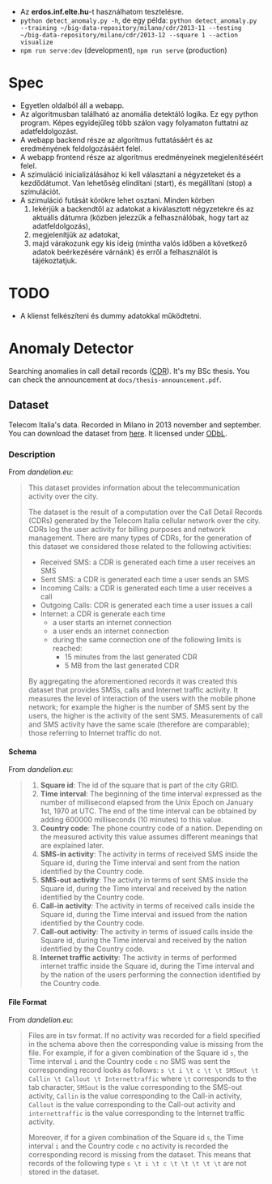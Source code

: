 - Az **erdos.inf.elte.hu**-t használhatom tesztelésre.
- `python detect_anomaly.py -h`, de egy példa: `python detect_anomaly.py --training ~/big-data-repository/milano/cdr/2013-11 --testing ~/big-data-repository/milano/cdr/2013-12 --square 1 --action visualize`
- `npm run serve:dev` (development), `npm run serve` (production)

# Spec

- Egyetlen oldalból áll a webapp.
- Az algoritmusban található az anomália detektáló logika. Ez egy python program. Képes egyidejűleg több szálon vagy folyamaton futtatni az adatfeldolgozást.
- A webapp backend része az algoritmus futtatásáért és az eredményének feldolgozásáért felel.
- A webapp frontend része az algoritmus eredményeinek megjelenítéséért felel.
- A szimuláció inicializálásához ki kell választani a négyzeteket és a kezdődátumot. Van lehetőség elindítani (start), és megállítani (stop) a szimulációt.
- A szimuláció futását körökre lehet osztani. Minden körben
	1. lekérjük a backendtől az adatokat a kiválasztott négyzetekre és az aktuális dátumra (közben jelezzük a felhasználóbak, hogy tart az adatfeldolgozás),
	2. megjelenítjük az adatokat,
	3. majd várakozunk egy kis ideig (mintha valós időben a következő adatok beérkezésére várnánk) és erről a felhasználót is tájékoztatjuk.

# TODO

- A klienst felkészíteni és dummy adatokkal működtetni.

# Anomaly Detector

Searching anomalies in call detail records ([CDR](https://en.wikipedia.org/wiki/Call_detail_record)). It's my BSc thesis. You can check the announcement at `docs/thesis-announcement.pdf`.

## Dataset

Telecom Italia's data. Recorded in Milano in 2013 november and september. You can download the dataset from [here](https://dandelion.eu/datamine/open-big-data/). It licensed under [ODbL](https://opendatacommons.org/licenses/odbl/).

### Description

From *dandelion.eu*:

> This dataset provides information about the telecommunication activity over the city.
>
> The dataset is the result of a computation over the Call Detail Records (CDRs) generated by the Telecom Italia cellular network over the city. CDRs log the user activity for billing purposes and network management. There are many types of CDRs, for the generation of this dataset we considered those related to the following activities:
>- Received SMS: a CDR is generated each time a user receives an SMS
>- Sent SMS: a CDR is generated each time a user sends an SMS
>- Incoming Calls: a CDR is generated each time a user receives a call
>- Outgoing Calls: CDR is generated each time a user issues a call
>- Internet: a CDR is generate each time
>	- a user starts an internet connection
>	- a user ends an internet connection
>	- during the same connection one of the following limits is reached:​
>		- 15 minutes from the last generated CDR
>		- 5 MB from the last generated CDR
>
> By aggregating the aforementioned records it was created this dataset that provides SMSs, calls and Internet traffic activity. It measures the level of interaction of the users with the mobile phone network; for example the higher is the number of SMS sent by the users, the higher is the activity of the sent SMS. Measurements of call and SMS activity have the same scale (therefore are comparable); those referring to Internet traffic do not.

#### Schema

From *dandelion.eu*:

>1. **Square id**: The id of the square that is part of the city GRID.
>2. **Time interval**: The beginning of the time interval expressed as the number of millisecond elapsed from the Unix Epoch on January 1st, 1970 at UTC. The end of the time interval can be obtained by adding 600000 milliseconds (10 minutes) to this value.
>3. **Country code**: The phone country code of a nation. Depending on the measured activity this value assumes different meanings that are explained later.
>4. **SMS-in activity**: The activity in terms of received SMS inside the Square id, during the Time interval and sent from the nation identified by the Country code.
>5. **SMS-out activity**: The activity in terms of sent SMS inside the Square id, during the Time interval and received by the nation identified by the Country code.
>6. **Call-in activity**: The activity in terms of received calls inside the Square id, during the Time interval and issued from the nation identified by the Country code.
>7. **Call-out activity**: The activity in terms of issued calls inside the Square id, during the Time interval and received by the nation identified by the Country code.
>8. **Internet traffic activity**: The activity in terms of performed internet traffic inside the Square id, during the Time interval and by the nation of the users performing the connection identified by the Country code.

#### File Format

From *dandelion.eu*:

>Files are in tsv format. If no activity was recorded for a field specified in the schema above then the corresponding value is missing from the file. For example, if for a given combination of the Square id `s`, the Time interval `i` and the Country code `c` no SMS was sent the corresponding record looks as follows:
>`s \t i \t c \t \t SMSout \t Callin \t Callout \t Internettraffic`
>where `\t` corresponds to the tab character, `SMSout` is the value corresponding to the SMS-out activity, `Callin` is the value corresponding to the Call-in activity, `Callout` is the value corresponding to the Call-out activity and `internettraffic` is the value corresponding to the  Internet traffic activity.
>
>Moreover, if for a given combination of the Square id `s`, the Time interval `i` and the Country code `c` no activity is recorded the corresponding record is missing from the dataset. This means that records of the following type
>`s \t i \t c \t \t \t \t \t`
>are not stored in the dataset.
